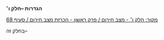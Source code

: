 **הגדרות –חלק ו׳**

[מקור: חלק ו׳ - מצב חירום / פרק ראשון - הכרזת מצב חירום / סעיף 68](https://he.wikisource.org/wiki/תקנון_הכנסת#סעיף_68)

בחלק זה–